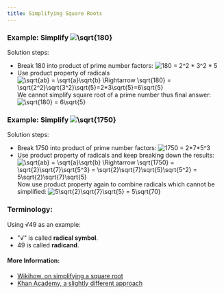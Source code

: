 ```yaml
---
title: Simplifying Square Roots
---
```


### Example: Simplify <img src="https://latex.codecogs.com/gif.latex?\sqrt{180}" title="\sqrt{180}" />

Solution steps:
* Break 180 into product of prime number factors: <img src="https://latex.codecogs.com/gif.latex?180&space;=&space;2^2&space;*&space;3^2&space;*&space;5" title="180 = 2^2 * 3^2 * 5" />
* Use product property of radicals <img src="https://latex.codecogs.com/gif.latex?\sqrt{ab}&space;=&space;\sqrt{a}\sqrt{b}&space;\Rightarrow&space;\sqrt{180}&space;=&space;\sqrt{2^2}\sqrt{3^2}\sqrt{5}=2*3\sqrt{5}=6\sqrt{5}" title="\sqrt{ab} = \sqrt{a}\sqrt{b} \Rightarrow \sqrt{180} = \sqrt{2^2}\sqrt{3^2}\sqrt{5}=2*3\sqrt{5}=6\sqrt{5}" />  
We cannot simplify square root of a prime number thus final answer: <img src="https://latex.codecogs.com/gif.latex?\sqrt{180}&space;=&space;6\sqrt{5}" title="\sqrt{180} = 6\sqrt{5}" />

### Example: Simplify <img src="https://latex.codecogs.com/gif.latex?\sqrt{1750}" title="\sqrt{1750}" />

Solution steps:
* Break 1750 into product of prime number factors: <img src="https://latex.codecogs.com/gif.latex?1750&space;=&space;2*7*5^3" title="1750 = 2*7*5^3" />
* Use product property of radicals and keep breaking down the results: <img src="https://latex.codecogs.com/gif.latex?\sqrt{ab}&space;=&space;\sqrt{a}\sqrt{b}&space;\Rightarrow&space;\sqrt{1750}&space;=&space;\sqrt{2}\sqrt{7}\sqrt{5^3}&space;=&space;\sqrt{2}\sqrt{7}\sqrt{5}\sqrt{5^2}&space;=&space;5\sqrt{2}\sqrt{7}\sqrt{5}" title="\sqrt{ab} = \sqrt{a}\sqrt{b} \Rightarrow \sqrt{1750} = \sqrt{2}\sqrt{7}\sqrt{5^3} = \sqrt{2}\sqrt{7}\sqrt{5}\sqrt{5^2} = 5\sqrt{2}\sqrt{7}\sqrt{5}" />  
Now use product property again to combine radicals which cannot be simplified: <img src="https://latex.codecogs.com/gif.latex?5\sqrt{2}\sqrt{7}\sqrt{5}&space;=&space;5\sqrt{70}" title="5\sqrt{2}\sqrt{7}\sqrt{5} = 5\sqrt{70}" />

### Terminology:

Using &radic;49 as an example:
* "&radic;" is called **radical symbol**.
* 49 is called **radicand**.

#### More Information:

* [Wikihow, on simplifying a square root](https://www.wikihow.com/Simplify-a-Square-Root)
* [Khan Academy, a slightly different approach](https://www.khanacademy.org/math/algebra/rational-exponents-and-radicals/alg1-simplify-square-roots/a/simplifying-square-roots-review)

